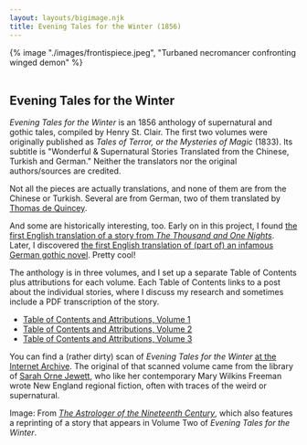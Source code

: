 ```yaml
---
layout: layouts/bigimage.njk
title: Evening Tales for the Winter (1856)
---
```


<div class="top_container">
    {% image "./images/frontispiece.jpeg", "Turbaned necromancer confronting winged demon" %}
</div>

<br>

<div class="message-box">
<h2>Evening Tales for the Winter</h2>


_Evening Tales for the Winter_ is an 1856 anthology of supernatural and gothic tales, compiled by Henry St. Clair. The first two volumes were originally published as _Tales of Terror, or the Mysteries of Magic_ (1833). Its subtitle is "Wonderful & Supernatural Stories Translated from the Chinese, Turkish and German." Neither the translators nor the original authors/sources are credited.

Not all the pieces are actually translations, and none of them are from the Chinese or Turkish. Several are from German, two of them translated by [Thomas de Quincey](https://en.wikipedia.org/wiki/Thomas_De_Quincey).

And some are historically interesting, too. Early on in this project, I found [the first English translation of a story from _The Thousand and One Nights_](/blog/2020-09-16-the-puzzle-of-judar/). Later, I discovered [the first English translation of (part of) an infamous German gothic novel](/blog/2021-01-18-notes-on-the-astrologer-of-the-nineteenth-century/). Pretty cool!

The anthology is in three volumes, and I set up a separate Table of Contents plus attributions for each volume. Each Table of Contents links to a post about the individual stories, where I discuss my research and sometimes include a PDF transcription of the story.

- [Table of Contents and Attributions, Volume 1](/pages/evening-tales-for-winter-volume-one/)
- [Table of Contents and Attributions, Volume 2](/pages/evening-tales-for-the-winter-volume-two/)
- [Table of Contents and Attributions, Volume 3](/pages/evening-tales-for-the-winter-volume-three/)

You can find a (rather dirty) scan of _Evening Tales for the Winter_ [at the Internet Archive](https://archive.org/details/eveningtalesfor00unkngoog). The original of that scanned volume came from the library of [Sarah Orne Jewett](https://spartacus-educational.com/DICjewett.htm), who like her contemporary Mary Wilkins Freeman wrote New England regional fiction, often with traces of the weird or supernatural.

</div>

<p class="credit">Image: From <a href="https://archive.org/details/astrologerofnine00raph/page/n41/mode/2up"><em>The Astrologer of the Nineteenth Century</em></a>, which also features a reprinting of a story that appears in Volume Two of <em>Evening Tales for the Winter</em>.
</p>